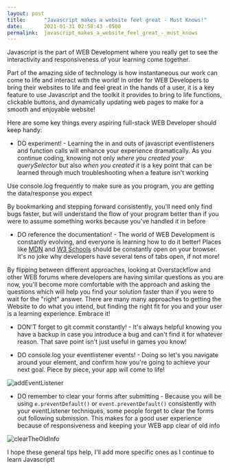 ```yaml
---
layout: post
title:      "Javascript makes a website feel great - Must Knows!"
date:       2021-01-31 02:58:43 -0500
permalink:  javascript_makes_a_website_feel_great_-_must_knows
---
```



Javascript is the part of WEB Development where you really get to see the interactivity and responsiveness of your learning come together.

Part of the amazing side of technology is how instantaneous our work can come to life and interact with the world! In order for WEB Developers to bring their websites to life and feel great in the hands of a user, it is a key feature to use Javascript and the toolkit it provides to bring to life functions, clickable buttons, and dynamically updating web pages to make for a smooth and enjoyable website!

Here are some key things every aspiring full-stack WEB Developer should keep handy:

* DO experiment! - Learning the in and outs of javascript eventlisteners and function calls will enhance your experience dramatically. As you continue coding, knowing not only *where you created your querySelector* but also *when you created it* is a key point that can be learned through much troubleshooting when a feature isn't working

Use console.log frequently to make sure as you program, you are getting the data/response you expect

By bookmarking and stepping forward consistently, you'll need only find bugs faster, but will understand the flow of your program better than if you were to assume something works because you've handled it in before

* DO reference the documentation! - The world of WEB Development is constantly evolving, and everyone is learning how to do it better! Places like [MDN](https://developer.mozilla.org/en-US/docs/Web/JavaScript) and [W3 Schools](https://www.w3schools.com/) should be constantly open on your browser. It's no joke why developers have several tens of tabs open, if not more! 

By flipping between different approaches, looking at Overstackflow and other WEB forums where developers are having similar questions as you are now, you'll become more comfortable with the approach and asking the questions which will help you find your solution faster than if you were to wait for the "right" answer. There are many many approaches to getting the Website to do what you intend, but finding the right fit for you and your user is a learning experience. Embrace it!

* DON'T forget to git commit constantly! - It's always helpful knowing you have a backup in case you introduce a bug and can't find it for whatever reason. That save point isn't just useful in games you know!

* DO console.log your eventlistener events! - Doing so let's you navigate around your element, and confirm how you're going to achieve your next goal. Piece by piece, your app will come to life!


![addEventListener](https://imgur.com/a/yiTPSwP)

* DO remember to clear your forms after submitting - Because you will be using `e.preventDefault()` or `event.preventDefault()` consistently with your eventListener techniques, some people forget to clear the forms out following submission. This makes for a good user experience because of responsiveness and keeping your WEB app clear of old info

![clearTheOldInfo](https://imgur.com/a/KCxmsM0)

I hope these general tips help, I'll add more specific ones as I continue to learn Javascript!


